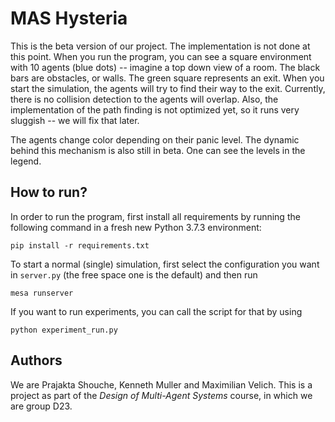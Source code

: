 
# MAS Hysteria

This is the beta version of our project. The implementation is not done at this point. When you run the program, you can see a square environment with 10 agents (blue dots) -- imagine a top down view of a room. The black bars are obstacles, or walls. The green square represents an exit. When you start the simulation, the agents will try to find their way to the exit. Currently, there is no collision detection to the agents will overlap. Also, the implementation of the path finding is not optimized yet, so it runs very sluggish -- we will fix that later.

The agents change color depending on their panic level. The dynamic behind this mechanism is also still in beta. One can see the levels in the legend.

## How to run?

In order to run the program, first install all requirements by running the following command in a fresh new Python 3.7.3 environment:

```
pip install -r requirements.txt
```

To start a normal (single) simulation, first select the configuration you want in `server.py` (the free space one is the default) and then run
```
mesa runserver
```

If you want to run experiments, you can call the script for that by using
```
python experiment_run.py
```


## Authors

We are Prajakta Shouche, Kenneth Muller and Maximilian Velich. This is a project as part of the *Design of Multi-Agent Systems* course, in which we are group D23.